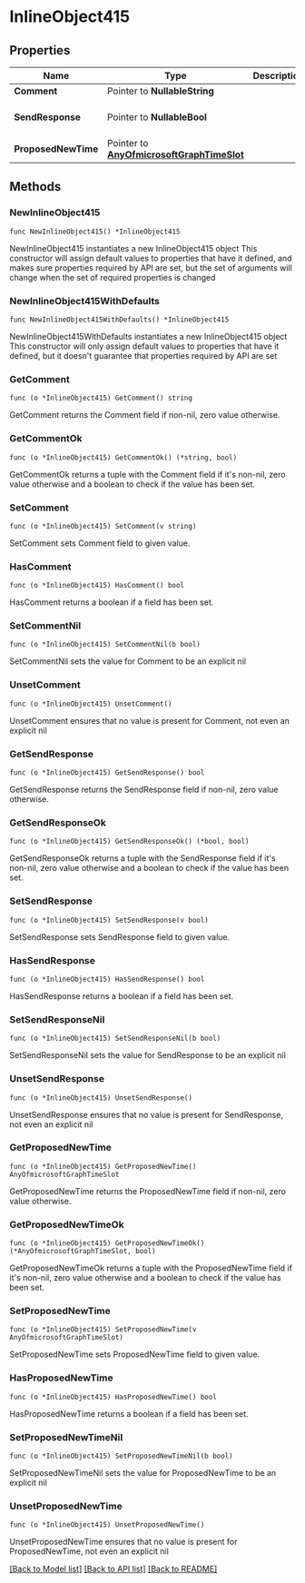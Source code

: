 # InlineObject415

## Properties

Name | Type | Description | Notes
------------ | ------------- | ------------- | -------------
**Comment** | Pointer to **NullableString** |  | [optional] 
**SendResponse** | Pointer to **NullableBool** |  | [optional] [default to false]
**ProposedNewTime** | Pointer to [**AnyOfmicrosoftGraphTimeSlot**](anyOf&lt;microsoft.graph.timeSlot&gt;.md) |  | [optional] 

## Methods

### NewInlineObject415

`func NewInlineObject415() *InlineObject415`

NewInlineObject415 instantiates a new InlineObject415 object
This constructor will assign default values to properties that have it defined,
and makes sure properties required by API are set, but the set of arguments
will change when the set of required properties is changed

### NewInlineObject415WithDefaults

`func NewInlineObject415WithDefaults() *InlineObject415`

NewInlineObject415WithDefaults instantiates a new InlineObject415 object
This constructor will only assign default values to properties that have it defined,
but it doesn't guarantee that properties required by API are set

### GetComment

`func (o *InlineObject415) GetComment() string`

GetComment returns the Comment field if non-nil, zero value otherwise.

### GetCommentOk

`func (o *InlineObject415) GetCommentOk() (*string, bool)`

GetCommentOk returns a tuple with the Comment field if it's non-nil, zero value otherwise
and a boolean to check if the value has been set.

### SetComment

`func (o *InlineObject415) SetComment(v string)`

SetComment sets Comment field to given value.

### HasComment

`func (o *InlineObject415) HasComment() bool`

HasComment returns a boolean if a field has been set.

### SetCommentNil

`func (o *InlineObject415) SetCommentNil(b bool)`

 SetCommentNil sets the value for Comment to be an explicit nil

### UnsetComment
`func (o *InlineObject415) UnsetComment()`

UnsetComment ensures that no value is present for Comment, not even an explicit nil
### GetSendResponse

`func (o *InlineObject415) GetSendResponse() bool`

GetSendResponse returns the SendResponse field if non-nil, zero value otherwise.

### GetSendResponseOk

`func (o *InlineObject415) GetSendResponseOk() (*bool, bool)`

GetSendResponseOk returns a tuple with the SendResponse field if it's non-nil, zero value otherwise
and a boolean to check if the value has been set.

### SetSendResponse

`func (o *InlineObject415) SetSendResponse(v bool)`

SetSendResponse sets SendResponse field to given value.

### HasSendResponse

`func (o *InlineObject415) HasSendResponse() bool`

HasSendResponse returns a boolean if a field has been set.

### SetSendResponseNil

`func (o *InlineObject415) SetSendResponseNil(b bool)`

 SetSendResponseNil sets the value for SendResponse to be an explicit nil

### UnsetSendResponse
`func (o *InlineObject415) UnsetSendResponse()`

UnsetSendResponse ensures that no value is present for SendResponse, not even an explicit nil
### GetProposedNewTime

`func (o *InlineObject415) GetProposedNewTime() AnyOfmicrosoftGraphTimeSlot`

GetProposedNewTime returns the ProposedNewTime field if non-nil, zero value otherwise.

### GetProposedNewTimeOk

`func (o *InlineObject415) GetProposedNewTimeOk() (*AnyOfmicrosoftGraphTimeSlot, bool)`

GetProposedNewTimeOk returns a tuple with the ProposedNewTime field if it's non-nil, zero value otherwise
and a boolean to check if the value has been set.

### SetProposedNewTime

`func (o *InlineObject415) SetProposedNewTime(v AnyOfmicrosoftGraphTimeSlot)`

SetProposedNewTime sets ProposedNewTime field to given value.

### HasProposedNewTime

`func (o *InlineObject415) HasProposedNewTime() bool`

HasProposedNewTime returns a boolean if a field has been set.

### SetProposedNewTimeNil

`func (o *InlineObject415) SetProposedNewTimeNil(b bool)`

 SetProposedNewTimeNil sets the value for ProposedNewTime to be an explicit nil

### UnsetProposedNewTime
`func (o *InlineObject415) UnsetProposedNewTime()`

UnsetProposedNewTime ensures that no value is present for ProposedNewTime, not even an explicit nil

[[Back to Model list]](../README.md#documentation-for-models) [[Back to API list]](../README.md#documentation-for-api-endpoints) [[Back to README]](../README.md)


